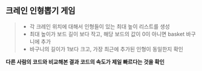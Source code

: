 ##  크레인 인형뽑기 게임

> * 각 크레인 위치에 대해서 인형들이 있는 최대 높이 리스트를 생성
> * 최대 높이가 보드 길이 보다 작고, 해당 보드의 값이 0이 아니면 basket 바구니에 추가
> * 바구니의 길이가 1보다 크고, 가장 최근에 추가된 인형이 동일한지 확인

**다른 사람의 코드와 비교해본 결과 코드의 속도가 제일 빠르다는 것을 확인**